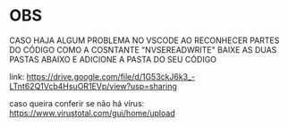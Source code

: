# OBS

CASO HAJA ALGUM PROBLEMA NO VSCODE AO RECONHECER PARTES DO CÓDIGO COMO A COSNTANTE "NVSEREADWRITE" BAIXE AS DUAS PASTAS ABAIXO E ADICIONE A PASTA DO SEU CÓDIGO

link: https://drive.google.com/file/d/1G53ckJ6k3_-LTnt62Q1Vcb4HsuOR1EVp/view?usp=sharing

caso queira conferir se não há vírus: https://www.virustotal.com/gui/home/upload
